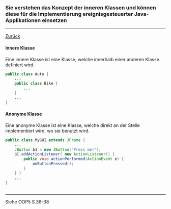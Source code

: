 ### Sie verstehen das Konzept der inneren Klassen und können diese für die Implementierung ereignisgesteuerter Java-Applikationen einsetzen

---

[Zurück](500gui.md)

#### Innere Klasse

Eine innere Klasse ist eine Klasse, welche innerhalb einer anderen 
Klasse definiert wird.

```java
public class Auto {
    ...
    public class Bike {
        ...
    }
    ...
}
```

#### Anonyme Klasse

Eine anonyme Klasse ist eine Klasse, welche direkt an der Stelle 
implementiert wird, wo sie benutzt wird.

```java
public class MyGUI extends JFrame {
    ...
    JButton b1 = new JButton("Press me!");
    b1.addActionListener( new ActionListener() { 
        public void actionPerformed(ActionEvent e) {
            onButtonPressed();
        }
    } )
    ...
}
        
```

---
Siehe OOP5 S.36-38
